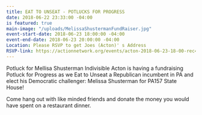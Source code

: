 ```yaml
---
title: EAT TO UNSEAT - POTLUCKS FOR PROGRESS
date: 2018-06-22 23:33:00 -04:00
is featured: true
main-image: "/uploads/MelissaShustermanFundRaiser.jpg"
event-start-date: 2018-06-23 18:00:00 -04:00
event-end-date: 2018-06-23 20:00:00 -04:00
Location: Please RSVP to get Joes (Acton)' s Address
RSVP-link: https://actionnetwork.org/events/acton-2018-06-23-18-00-rec4z8zyyoqp1qoi7
---
```


Potluck for Mellisa Shusterman
Indivisible Acton is having a fundraising Potluck for Progress as we Eat to Unseat a Republican incumbent in PA and elect his Democratic challenger: Melissa Shusterman for PA157 State House!

Come hang out with like minded friends and donate the money you would have spent on a restaurant dinner.